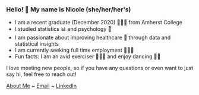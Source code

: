 ### Hello! 👋 My name is Nicole (she/her/her's)

- I am a recent graduate (December 2020) 👩🏼‍🎓 from Amherst College
- I studied statistics 📊 and psychology 🧠 
- I am passionate about improving healthcare 🏥 through data and statistical insights 
- I am currently seeking full time employment 👩🏼‍💻
- Fun facts: I am an avid exerciser 🏃🏼‍♀️ and enjoy dancing 💃🏼

I love meeting new people, so if you have any questions or even want to just say hi, feel free to reach out! 

[About Me](https://nfrontero20.github.io/) ~ [Email](https://mail.google.com/mail/u/0/?fs=1&tf=cm&source=mailto&to=nicolefrontero@gmail.com) ~ [LinkedIn](https://www.linkedin.com/in/nicolefrontero/) 



